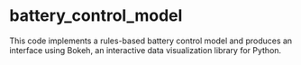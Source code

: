 # battery_control_model
This code implements a rules-based battery control model and produces an interface using Bokeh, an interactive data visualization library for Python.
